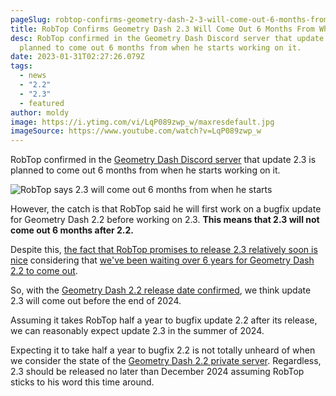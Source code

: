```yaml
---
pageSlug: robtop-confirms-geometry-dash-2-3-will-come-out-6-months-from-when-he-starts
title: RobTop Confirms Geometry Dash 2.3 Will Come Out 6 Months From When He Starts
desc: RobTop confirmed in the Geometry Dash Discord server that update 2.3 is
  planned to come out 6 months from when he starts working on it.
date: 2023-01-31T02:27:26.079Z
tags:
  - news
  - "2.2"
  - "2.3"
  - featured
author: moldy
image: https://i.ytimg.com/vi/LqP089zwp_w/maxresdefault.jpg
imageSource: https://www.youtube.com/watch?v=LqP089zwp_w
---
```

RobTop confirmed in the [Geometry Dash Discord server](/posts/geometry-dash-discord-server-how-to-join-request-levels/) that update 2.3 is planned to come out 6 months from when he starts working on it.

![RobTop says 2.3 will come out 6 months from when he starts](https://media.discordapp.net/attachments/392087938239954950/1069802705138241556/image.png)

However, the catch is that RobTop said he will first work on a bugfix update for Geometry Dash 2.2 before working on 2.3. **This means that 2.3 will not come out 6 months after 2.2.**

Despite this, [the fact that RobTop promises to release 2.3 relatively soon is nice](/posts/robtop-says-he-will-never-make-an-update-as-big-as-2-2-ever-again/) considering that [we've been waiting over 6 years for Geometry Dash 2.2 to come out](/posts/geometry-dash-2-2-wait-turns-6-years-old/).

So, with the [Geometry Dash 2.2 release date confirmed](/posts/geometry-dash-2-2-release-date-confirmed-2023/), we think update 2.3 will come out before the end of 2024.

Assuming it takes RobTop half a year to bugfix update 2.2 after its release, we can reasonably expect update 2.3 in the summer of 2024.

Expecting it to take half a year to bugfix 2.2 is not totally unheard of when we consider the state of the [Geometry Dash 2.2 private server](/posts/geometry-dash-2-2-private-server-download-install/). Regardless, 2.3 should be released no later than December 2024 assuming RobTop sticks to his word this time around.